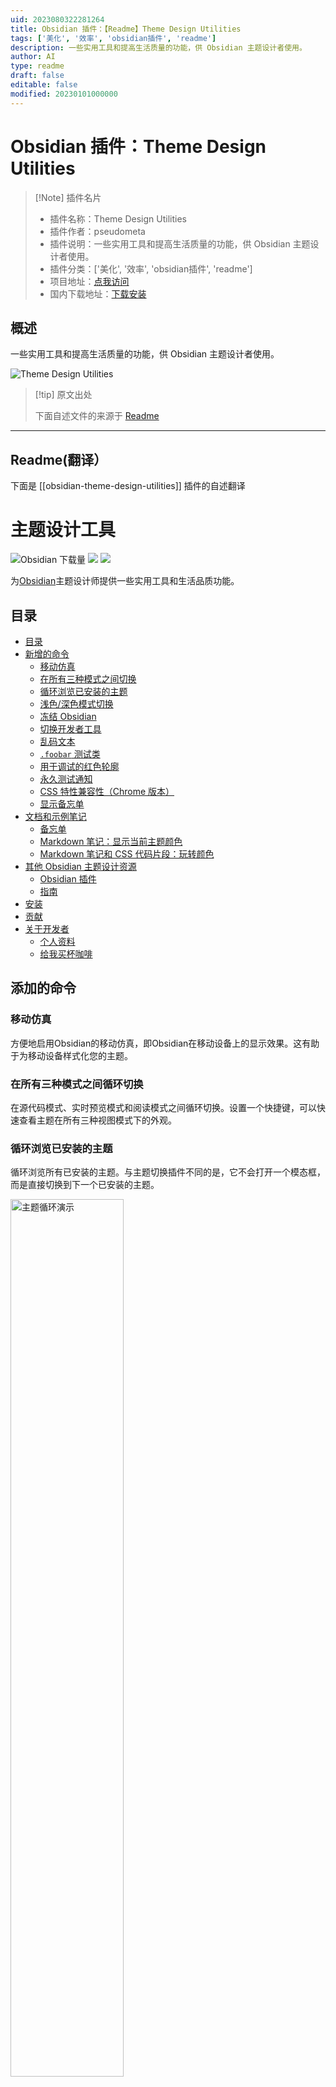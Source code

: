 ```yaml
---
uid: 2023080322281264
title: Obsidian 插件：【Readme】Theme Design Utilities
tags: ['美化', '效率', 'obsidian插件', 'readme']
description: 一些实用工具和提高生活质量的功能，供 Obsidian 主题设计者使用。
author: AI
type: readme
draft: false
editable: false
modified: 20230101000000
---
```


# Obsidian 插件：Theme Design Utilities

> [!Note] 插件名片
> - 插件名称：Theme Design Utilities
> - 插件作者：pseudometa
> - 插件说明：一些实用工具和提高生活质量的功能，供 Obsidian 主题设计者使用。
> - 插件分类：['美化', '效率', 'obsidian插件', 'readme']
> - 项目地址：[点我访问](https://github.com/chrisgrieser/obsidian-theme-design-utilities)
> - 国内下载地址：[下载安装](https://pkmer.cn/products/plugin/pluginMarket/?obsidian-theme-design-utilities)

## 概述

一些实用工具和提高生活质量的功能，供 Obsidian 主题设计者使用。

![Theme Design Utilities](https://cdn.pkmer.cn/covers/obsidian-theme-design-utilities.png!pkmer)

> [!tip] 原文出处
> 
>下面自述文件的来源于 [Readme](https://ghproxy.net/https://raw.githubusercontent.com/chrisgrieser/obsidian-theme-design-utilities/main/README.md)
> 

---

## Readme(翻译）

下面是 [[obsidian-theme-design-utilities]] 插件的自述翻译


# 主题设计工具

![Obsidian 下载量](https://img.shields.io/badge/dynamic/json?logo=obsidian&color=%23483699&label=下载量&query=%24%5B%22obsidian-theme-design-utilities%22%5D.downloads&url=https%3A%2F%2Fraw.githubusercontent.com%2Fobsidianmd%2Fobsidian-releases%2Fmaster%2Fcommunity-plugin-stats.json&style=plastic) ![](https://img.shields.io/github/v/release/chrisgrieser/obsidian-theme-design-utilities?label=最新版本&style=plastic) [![](https://img.shields.io/badge/更新日志-点击这里-FFE800?style=plastic)](Changelog.md)

为[Obsidian](https://obsidian.md/)主题设计师提供一些实用工具和生活品质功能。

## 目录
<!--toc:start-->
- [目录](#目录)
- [新增的命令](#新增的命令)
  - [移动仿真](#移动仿真)
  - [在所有三种模式之间切换](#在所有三种模式之间切换)
  - [循环浏览已安装的主题](#循环浏览已安装的主题)
  - [浅色/深色模式切换](#浅色深色模式切换)
  - [冻结 Obsidian](#冻结-obsidian)
  - [切换开发者工具](#切换开发者工具)
  - [乱码文本](#乱码文本)
  - [`.foobar` 测试类](#foobar-测试类)
  - [用于调试的红色轮廓](#用于调试的红色轮廓)
  - [永久测试通知](#永久测试通知)
  - [CSS 特性兼容性（Chrome 版本）](#css-特性兼容性chrome-版本)
  - [显示备忘单](#显示备忘单)
- [文档和示例笔记](#文档和示例笔记)
  - [备忘单](#备忘单)
  - [Markdown 笔记：显示当前主题颜色](#markdown-笔记显示当前主题颜色)
  - [Markdown 笔记和 CSS 代码片段：玩转颜色](#markdown-笔记和-css-代码片段玩转颜色)
- [其他 Obsidian 主题设计资源](#其他-obsidian-主题设计资源)
  - [Obsidian 插件](#obsidian-插件)
  - [指南](#指南)
- [安装](#安装)
- [贡献](#贡献)
- [关于开发者](#关于开发者)
  - [个人资料](#个人资料)
  - [给我买杯咖啡](#给我买杯咖啡)
<!--toc:end-->

## 添加的命令

### 移动仿真
方便地启用Obsidian的移动仿真，即Obsidian在移动设备上的显示效果。这有助于为移动设备样式化您的主题。

### 在所有三种模式之间循环切换
在源代码模式、实时预览模式和阅读模式之间循环切换。设置一个快捷键，可以快速查看主题在所有三种视图模式下的外观。

### 循环浏览已安装的主题
循环浏览所有已安装的主题。与主题切换插件不同的是，它不会打开一个模态框，而是直接切换到下一个已安装的主题。

<img width=60% alt="主题循环演示" src="demo/theme-cycler.gif">

### 浅色/深色模式切换
一个简单的命令，用于在浅色和深色模式之间切换。设置一个快捷键，可以快速改变主题的模式。

<img src="https://user-images.githubusercontent.com/73286100/148293043-c16e8d32-489d-4f14-9b26-9d00c6a83901.gif" alt="Screen Recording 2022-01-05 at 22 36 10" width=60%>

### 冻结 Obsidian
在一小段延迟后，打开开发工具并冻结与 Obsidian 的交互。在此期间，您可以创建临时元素，如上下文菜单或工具提示，它们将保持在屏幕上。

要解冻 Obsidian，请点击出现在 Obsidian 顶部的“播放”按钮。

<img src="https://user-images.githubusercontent.com/73286100/144731519-2f64352e-5264-45c3-bb3c-eb05c56a8322.png" alt="image" width=25%>

### 切换开发者工具
打开/关闭开发者工具（开发者控制台）。与Obsidian内置的打开开发者工具的方法相同，但在命令面板中可用，可以为其设置自定义热键。

混淆文本
混淆整个应用程序中的所有文本。当悬停在元素上时，“解混淆”它们。这样，您可以在保持隐私的同时共享屏幕截图。

### `.foobar` 测试类
此命令将一个测试类 `.foobar` 添加/移除到 DOM 元素 `.app-container`。这样，您可以快速切换一些用于调试目的的 CSS 样式，而无需启用/禁用代码片段。

```css
.app-container.foobar h1 {
	color: red;
}
```

### 用于调试的红色轮廓
为所有元素添加红色轮廓。再次运行命令以删除轮廓。这些轮廓对于调试非常有用，[本质上相当于CSS中的`console.log()`](https://www.youtube.com/shorts/ii-lSK2_Nu4)。

### 永久测试通知
发布一个通知（通告），直到你点击它才会消失。这对于样式化通知非常有用，因为它们通常会很快消失。

<img width=40% alt="Screenshot 2022-01-05 22 28 09" src="https://user-images.githubusercontent.com/73286100/148292139-86847227-5048-41e4-a6dc-768e4b54728b.png">

### CSS特性兼容性（Chrome版本）
- 将显示Obsidian用于渲染CSS的当前Chrome版本的通知。像[MDN](https://developer.mozilla.org/en-US/)或[W3-Schools](https://www.w3schools.com/cssref/css3_pr_overflow-y.asp)这样的网站通常在特定CSS特性的文档页面底部记录所需的最低Chrome版本。
- 在iOS上，Obsidian使用的是Safari引擎，其版本与用户使用的iOS版本相匹配。[苹果自己发布了iOS版本的普及情况 - 从而确定了要针对的底层Safari版本](https://developer.apple.com/support/app-store/)。

如果您正在使用[stylelint](https://stylelint.io/)，您还可以简单地使用方便的[stylelint-no-unsupported-browser-features插件](https://www.npmjs.com/package/stylelint-no-unsupported-browser-features)，并将其添加到您的`.stylelintrc.json`文件中：

```json
{
	"extends": ["stylelint-config-recommended"],
	"plugins": ["stylelint-no-unsupported-browser-features"],
	"rules": [
		"plugin/no-unsupported-browser-features": [true, {
			"browsers": ["last 10 Chrome versions", "last 3 iOS versions"],
			"ignore": ["css-masks"],
			"ignorePartialSupport": true
		}],
	]
}
```

### 显示备忘单
打开一个显示Obsidian CSS类的备忘单。

<img src="./cheatsheets/css-classes.png" alt="Obsidian API Model" width=40%>

## 文档和示例笔记
您可以在不安装插件的情况下访问这些资源。

### 备忘单
您可以从[备忘单文件夹](https://github.com/chrisgrieser/obsidian-theme-design-utilities/tree/main/cheatsheets)获取各种Obsidian设计备忘单。

### Markdown笔记：显示当前主题颜色
[`theme-design-utilities-current_theme.md`](https://github.com/chrisgrieser/obsidian-theme-design-utilities/tree/main/color-playground/theme-design-utilities-current_theme.md) 是一个Markdown文件，可以添加到您的保险库中以显示当前的主题颜色。

<img src="./demo/color-playground_note-current_theme-screenshot.png" alt="currrent_theme colors note, screenshots" width=40%>

### Markdown笔记和CSS片段：玩转颜色
[`theme-design-utilities-colorplay.md`](https://github.com/chrisgrieser/obsidian-theme-design-utilities/tree/main/color-playground/theme-design-utilities-colorplay.md)是一个Markdown笔记，它和它的[伴侣CSS片段](https://github.com/chrisgrieser/obsidian-theme-design-utilities/tree/main/color-playground/theme-design-utilities-colorplay.md)展示了彩色方块。将该笔记添加到您的保险库中，将CSS片段添加到您的片段集合中。您可以通过编辑CSS片段或使用[Style Settings插件](https://github.com/mgmeyers/obsidian-style-settings)来更改颜色。

<img src="./demo/color-playground_note-colorplay-screenshot.png" alt="colorplay colors note, screenshot" width=40%>

其他资源供Obsidian主题设计师使用

### Obsidian插件
- [我的片段](https://github.com/chetachiezikeuzor/MySnippets-Plugin)
- [主题选择器](https://github.com/kenset/obsidian-theme-picker)
- [打印预览](https://github.com/nothingislost/obsidian-print-preview)（未列出）
- [主题热重载](https://github.com/mProjectsCode/obsidian-theme-hot-reload-plugin)

### 指南
- [主题设计师的资源和指南概述](https://publish.obsidian.md/hub/04+-+Guides%2C+Workflows%2C+%26+Courses/for+Theme+Designers)
- [为什么以及如何在Obsidian主题中使用Stylelint](https://publish.obsidian.md/hub/04+-+Guides%2C+Workflows%2C+%26+Courses/Guides/Why+and+How+to+use+Stylelint+for+your+Obsidian+Theme)
- [想要在你的Obsidian主题中使用Sass吗？这是如何和为什么](https://publish.obsidian.md/hub/04+-+Guides%2C+Workflows%2C+%26+Courses/Guides/Want+some+Sass+with+your+obsidian+theme%E2%80%BD+here's+How+and+Why)
- [如何使用Obsidian 1.0 CSS变量](https://www.youtube.com/watch?v=yl0pvIRTWWo)

## 安装
此插件可在Obsidian的社区插件浏览器中找到：`设置` → `社区插件` → `浏览` → 搜索*"Theme Design Utilities"*

## 贡献
欢迎提交Pull Requests以添加更多的实用工具。

在提交Pull Requests之前，请使用存储库中的`.eslintrc`配置，并运行eslint。🙂

```shell

# 运行 eslint 修复最常见的错误
eslint --fix *.ts

## 关于开发者
在我的日常工作中，我是一名社会学家，研究数字经济背后的社会机制。在我的博士项目中，我研究应用经济的治理以及软件生态系统如何处理创新和兼容性之间的紧张关系。如果您对这个主题感兴趣，请随时与我联系。

<!-- markdown-link-check-disable -->

### 个人资料
- [学术网站](https://chris-grieser.de/)
- [ResearchGate](https://www.researchgate.net/profile/Christopher-Grieser)
- [Discord](https://discordapp.com/users/462774483044794368/)
- [GitHub](https://github.com/chrisgrieser/)
- [Twitter](https://twitter.com/pseudo_meta)
- [LinkedIn](https://www.linkedin.com/in/christopher-grieser-ba693b17a/)

### 请给我买杯咖啡




